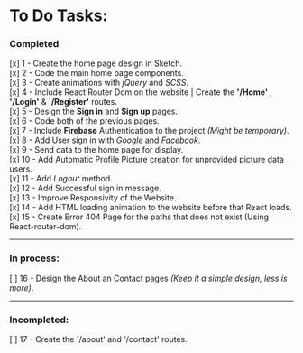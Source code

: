 # To Do Tasks:
### Completed
[x]    1 - Create the home page design in Sketch.  
[x]    2 - Code the main home page components.  
[x]    3 - Create animations with *jQuery* and *SCSS*.  
[x]    4 - Include React Router Dom on the website | Create the **'/Home'** , **'/Login'** & **'/Register'** routes.  
[x]    5 - Design the **Sign in** and **Sign up** pages.  
[x]    6 - Code both of the previous pages.  
[x]    7 - Include **Firebase** Authentication to the project *(Might be temporary)*.  
[x]    8 - Add User sign in with *Google* and *Facebook*.  
[x]    9 - Send data to the home page for display.  
[x]    10 - Add Automatic Profile Picture creation for unprovided picture data users.  
[x]    11 - Add *Logout* method.  
[x]    12 - Add Successful sign in message.  
[x]    13 - Improve Responsivity of the Website.  
[x]    14 - Add HTML loading animation to the website before that React loads.  
[x]    15 - Create Error 404 Page for the paths that does not exist (Using React-router-dom).  
  
---
  
### In process:
[ ]    16 - Design the About an Contact pages *(Keep it a simple design, less is more)*. 
  
---
  
### Incompleted:
[ ]    17 - Create the '/about' and '/contact' routes.  
